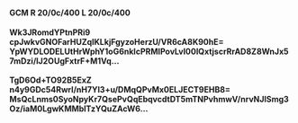 #### GCM R 20/0c/400 L 20/0c/400
**Wk3JRomdYPtnPRi9**<br/>**cpJwkvGNOFarHUZqIKLkjFgyzoHerzU/VR6cA8K90hE=**<br/>**YpWYDLODELUtHrWphY1oG6nklcPRMIPovLvl00IQxtjscrRrAD8Z8WnJx57mDzi/lJ2OUgFxtrF+M1Vq...**<br/><br/>
**TgD6Od+TO92B5ExZ**<br/>**n4y9GDc54RwrI/nH7YI3+u/DMqQPvMx0ELJECT9EHB8=**<br/>**MsQcLnms0SyoNpyKr7QsePvQqEbqvcdtDT5mTNPvhmwV/nrvNJlSmg3Oz/iaM0LgwKMMblTzYQuZAcW6...**